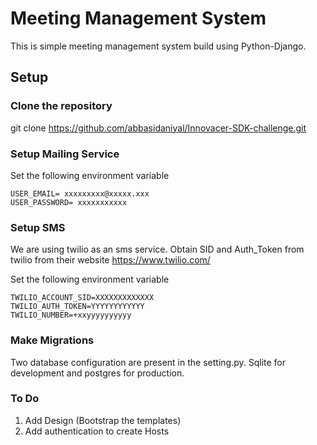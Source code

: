 # Meeting Management System

This is simple meeting management system build using Python-Django.

## Setup

### Clone the repository
git clone https://github.com/abbasidaniyal/Innovacer-SDK-challenge.git

### Setup Mailing Service

Set the following environment variable

```
USER_EMAIL= xxxxxxxxx@xxxxx.xxx
USER_PASSWORD= xxxxxxxxxxx
```

### Setup SMS
We are using twilio as an sms service. Obtain SID and Auth_Token from twilio from their website https://www.twilio.com/

Set the following environment variable


```
TWILIO_ACCOUNT_SID=XXXXXXXXXXXXX
TWILIO_AUTH_TOKEN=YYYYYYYYYYYY
TWILIO_NUMBER=+xxyyyyyyyyyy
```



### Make Migrations
Two database configuration are present in the setting.py. Sqlite for development and postgres for production.

### To Do
1. Add Design (Bootstrap the templates)
2. Add authentication to create Hosts